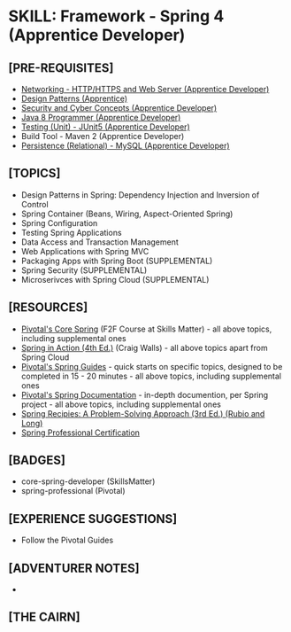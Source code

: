 # SKILL: Framework - Spring 4 (Apprentice Developer)

## [PRE-REQUISITES]
  * [Networking - HTTP/HTTPS and Web Server (Apprentice Developer)](https://andrewharmellaw.github.io/quest-dist-sys-eng-java-apprentice/skill-networking-apprentice-dev)
  * [Design Patterns (Apprentice)](https://andrewharmellaw.github.io/quest-dist-sys-eng-java-apprentice/skill-design-patterns-apprentice-dev)
  * [Security and Cyber Concepts (Apprentice Developer)](https://andrewharmellaw.github.io/quest-dist-sys-eng-java-apprentice/skill-security-cyber-apprentice-dev)
  * [Java 8 Programmer (Apprentice Developer)](https://andrewharmellaw.github.io/quest-dist-sys-eng-java-apprentice/skill-java8-apprentice-dev)
  * [Testing (Unit) - JUnit5 (Apprentice Developer)](https://andrewharmellaw.github.io/quest-dist-sys-eng-java-apprentice/skill-testing-junit5-apprentice-dev)
  * Build Tool - Maven 2 (Apprentice Developer)
  * [Persistence (Relational) - MySQL (Apprentice Developer)](https://andrewharmellaw.github.io/quest-dist-sys-eng-java-apprentice/skill-persistence-relational-mysql-apprentice-dev)

## [TOPICS]
  * Design Patterns in Spring: Dependency Injection and Inversion of Control
  * Spring Container (Beans, Wiring, Aspect-Oriented Spring)
  * Spring Configuration
  * Testing Spring Applications
  * Data Access and Transaction Management
  * Web Applications with Spring MVC
  * Packaging Apps with Spring Boot (SUPPLEMENTAL)
  * Spring Security (SUPPLEMENTAL)
  * Microserivces with Spring Cloud (SUPPLEMENTAL)

## [RESOURCES]
  * [Pivotal's Core Spring](https://skillsmatter.com/courses/103-spring-framework) (F2F Course at Skills Matter) - all above topics, including supplemental ones
  * [Spring in Action (4th Ed.)](https://www.amazon.com/Spring-Action-Craig-Walls/dp/161729120X/) (Craig Walls) - all above topics apart from Spring Cloud
  * [Pivotal's Spring Guides](https://spring.io/guides) - quick starts on specific topics, designed to be completed in 15 - 20 minutes - all above topics, including supplemental ones
  * [Pivotal's Spring Documentation](https://spring.io/docs/reference) - in-depth documention, per Spring project - all above topics, including supplemental ones
  * [Spring Recipies: A Problem-Solving Approach (3rd Ed.) (Rubio and Long)](https://www.amazon.com/Spring-Recipes-Problem-Solution-Daniel-Rubio/dp/1430259086/)
  * [Spring Professional Certification](https://pivotal.io/training/certification)

## [BADGES]
  * core-spring-developer (SkillsMatter)
  * spring-professional (Pivotal)

## [EXPERIENCE SUGGESTIONS]
  * Follow the Pivotal Guides

## [ADVENTURER NOTES]
  *

## [THE CAIRN]
